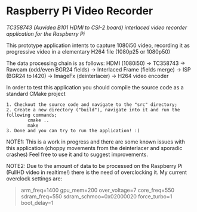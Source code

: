 # Raspberry Pi Video Recorder
*TC358743 (Auvidea B101 HDMI to CSI-2 board) interlaced video recorder application for the Raspberry Pi*

This prototype application intents to capture 1080i50 video, recording it as progressive video in a elementary H264 file (1080p25 or 1080p50)

The data processing chain is as follows:
	HDMI (1080i50) -> TC358743 -> Rawcam (odd/even BGR24 fields) -> Interlaced Frame (fields merge) -> ISP (BGR24 to I420) -> ImageFx (deinterlacer) -> H264 video encoder
	
In order to test this application you should compile the source code as a standard CMake project

	1. Checkout the source code and navigate to the "src" directory;
	2. Create a new directory ("build"), navigate into it and run the following commands;
			cmake ..
			make
	3. Done and you can try to run the application! :)
	
NOTE1: This is a work in progress and there are some known issues with this application (choppy movements from the deinterlacer and sporadic crashes)
       Feel free to use it and to suggest improvements.
      
      
NOTE2: Due to the amount of data to be processed on the Raspberry Pi (FullHD video in realtime!) there is the need of overclocking it.
       My current overclock settings are:
> arm_freq=1400
> gpu_mem=200
> over_voltage=7
> core_freq=550
> sdram_freq=550
> sdram_schmoo=0x02000020
> force_turbo=1
> boot_delay=1
